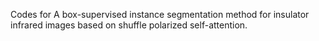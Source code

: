 Codes for A box-supervised instance segmentation method for insulator infrared images based on shuffle polarized self-attention.
